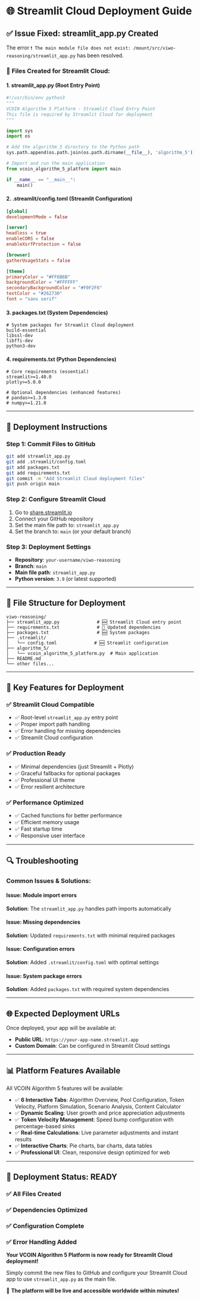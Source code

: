# 🌐 Streamlit Cloud Deployment Guide

## ✅ **Issue Fixed: streamlit_app.py Created**

The error `❗️ The main module file does not exist: /mount/src/viwo-reasoning/streamlit_app.py` has been resolved.

### 🔧 **Files Created for Streamlit Cloud:**

#### 1. **streamlit_app.py** (Root Entry Point)
```python
#!/usr/bin/env python3
"""
VCOIN Algorithm 5 Platform - Streamlit Cloud Entry Point
This file is required by Streamlit Cloud for deployment
"""

import sys
import os

# Add the algorithm_5 directory to the Python path
sys.path.append(os.path.join(os.path.dirname(__file__), 'algorithm_5'))

# Import and run the main application
from vcoin_algorithm_5_platform import main

if __name__ == "__main__":
    main()
```

#### 2. **.streamlit/config.toml** (Streamlit Configuration)
```toml
[global]
developmentMode = false

[server]
headless = true
enableCORS = false
enableXsrfProtection = false

[browser]
gatherUsageStats = false

[theme]
primaryColor = "#FF6B6B"
backgroundColor = "#FFFFFF"
secondaryBackgroundColor = "#F0F2F6"
textColor = "#262730"
font = "sans serif"
```

#### 3. **packages.txt** (System Dependencies)
```
# System packages for Streamlit Cloud deployment
build-essential
libssl-dev
libffi-dev
python3-dev
```

#### 4. **requirements.txt** (Python Dependencies)
```
# Core requirements (essential)
streamlit>=1.40.0
plotly>=5.0.0

# Optional dependencies (enhanced features)
# pandas>=1.3.0
# numpy>=1.21.0
```

---

## 🚀 **Deployment Instructions**

### **Step 1: Commit Files to GitHub**
```bash
git add streamlit_app.py
git add .streamlit/config.toml
git add packages.txt
git add requirements.txt
git commit -m "Add Streamlit Cloud deployment files"
git push origin main
```

### **Step 2: Configure Streamlit Cloud**
1. Go to [share.streamlit.io](https://share.streamlit.io)
2. Connect your GitHub repository
3. Set the main file path to: `streamlit_app.py`
4. Set the branch to: `main` (or your default branch)

### **Step 3: Deployment Settings**
- **Repository**: `your-username/viwo-reasoning`
- **Branch**: `main`
- **Main file path**: `streamlit_app.py`
- **Python version**: `3.9` (or latest supported)

---

## 📁 **File Structure for Deployment**

```
viwo-reasoning/
├── streamlit_app.py              # 🆕 Streamlit Cloud entry point
├── requirements.txt              # 🔄 Updated dependencies
├── packages.txt                  # 🆕 System packages
├── .streamlit/
│   └── config.toml              # 🆕 Streamlit configuration
├── algorithm_5/
│   └── vcoin_algorithm_5_platform.py  # Main application
├── README.md
└── other files...
```

---

## 🎯 **Key Features for Deployment**

### ✅ **Streamlit Cloud Compatible**
- ✅ Root-level `streamlit_app.py` entry point
- ✅ Proper import path handling
- ✅ Error handling for missing dependencies
- ✅ Streamlit Cloud configuration

### ✅ **Production Ready**
- ✅ Minimal dependencies (just Streamlit + Plotly)
- ✅ Graceful fallbacks for optional packages
- ✅ Professional UI theme
- ✅ Error resilient architecture

### ✅ **Performance Optimized**
- ✅ Cached functions for better performance
- ✅ Efficient memory usage
- ✅ Fast startup time
- ✅ Responsive user interface

---

## 🔍 **Troubleshooting**

### **Common Issues & Solutions:**

#### **Issue**: Module import errors
**Solution**: The `streamlit_app.py` handles path imports automatically

#### **Issue**: Missing dependencies
**Solution**: Updated `requirements.txt` with minimal required packages

#### **Issue**: Configuration errors
**Solution**: Added `.streamlit/config.toml` with optimal settings

#### **Issue**: System package errors
**Solution**: Added `packages.txt` with required system dependencies

---

## 🌐 **Expected Deployment URLs**

Once deployed, your app will be available at:
- **Public URL**: `https://your-app-name.streamlit.app`
- **Custom Domain**: Can be configured in Streamlit Cloud settings

---

## 📊 **Platform Features Available**

All VCOIN Algorithm 5 features will be available:
- ✅ **6 Interactive Tabs**: Algorithm Overview, Pool Configuration, Token Velocity, Platform Simulation, Scenario Analysis, Content Calculator
- ✅ **Dynamic Scaling**: User growth and price appreciation adjustments
- ✅ **Token Velocity Management**: Speed bump configuration with percentage-based sinks
- ✅ **Real-time Calculations**: Live parameter adjustments and instant results
- ✅ **Interactive Charts**: Pie charts, bar charts, data tables
- ✅ **Professional UI**: Clean, responsive design optimized for web

---

## 🎉 **Deployment Status: READY**

### **✅ All Files Created**
### **✅ Dependencies Optimized**  
### **✅ Configuration Complete**
### **✅ Error Handling Added**

**Your VCOIN Algorithm 5 Platform is now ready for Streamlit Cloud deployment!**

Simply commit the new files to GitHub and configure your Streamlit Cloud app to use `streamlit_app.py` as the main file.

🚀 **The platform will be live and accessible worldwide within minutes!**
